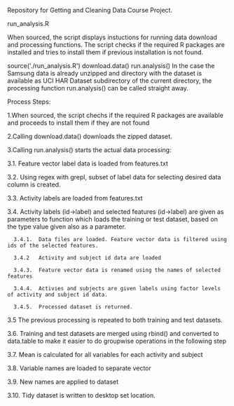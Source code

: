 Repository for Getting and Cleaning Data Course Project.

run_analysis.R

When sourced, the script displays instuctions for running data download and processing functions. The script checks if the required R packages are installed and tries to install them if previous installation is not found.

source('./run_analysis.R')
download.data()
run.analysis()
In the case the Samsung data is already unzipped and directory with the dataset is available as  UCI HAR Dataset  subdirectory of the current directory, the processing function  run.analysis()  can be called straight away.

Process Steps:

 1.When sourced, the script chechs if the required R packages are available and proceeds to install them if they are not found
 
 2.Calling download.data() downloads the zipped dataset.
 
 3.Calling run.analysis() starts the actual data processing: 
 
  3.1.  Feature vector label data is loaded from features.txt 
 
  3.2.  Using regex with grepl, subset of label data for selecting desired data column is created. 
 
  3.3.  Activity labels are loaded from  features.txt 
 
  3.4.  Activity labels (id->label) and selected features (id->label) are given as parameters to function which loads the training or test dataset, based on the type value given also as a parameter. 
      
      3.4.1.  Data files are loaded. Feature vector data is filtered using ids of the selected features.
      
      3.4.2   Activity and subject id data are loaded
      
      3.4.3.  Feature vector data is renamed using the names of selected features
      
      3.4.4.  Activies and subjects are given labels using factor levels of activity and subject id data.
      
      3.4.5.  Processed dataset is returned.
  
  3.5   The previous processing is repeated to both training and test datasets.
  
  3.6.  Training and test datasets are merged using  rbind()  and converted to  data.table  to make it easier to do groupwise operations in the following step
  
  3.7.  Mean is calculated for all variables for each activity and subject
  
  3.8.  Variable names are loaded to separate vector 
  
  3.9.  New names are applied to dataset
  
  3.10.  Tidy dataset is written to desktop set location.




